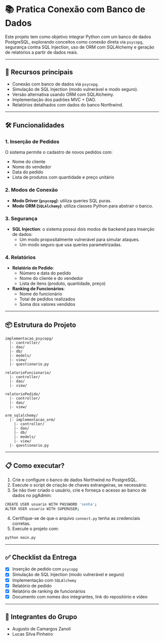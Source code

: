 # 📚 Pratica Conexão com Banco de Dados

Este projeto tem como objetivo integrar Python com um banco de dados PostgreSQL, explorando conceitos como conexão direta via `psycopg`, segurança contra SQL Injection, uso de ORM com SQLAlchemy e geração de relatórios a partir de dados reais.

---

## 🚀 **Recursos principais**
- Conexão com banco de dados via `psycopg`.
- Simulação de SQL Injection (modo vulnerável e modo seguro).
- Versão alternativa usando ORM com SQLAlchemy.
- Implementação dos padrões MVC + DAO.
- Relatórios detalhados com dados do banco Northwind.

---

## 🛠️ **Funcionalidades**

### 1. Inserção de Pedidos
O sistema permite o cadastro de novos pedidos com:
- Nome do cliente
- Nome do vendedor
- Data do pedido
- Lista de produtos com quantidade e preço unitário

### 2. Modos de Conexão
- **Modo Driver (`psycopg`)**: utiliza queries SQL puras.
- **Modo ORM (`SQLAlchemy`)**: utiliza classes Python para abstrair o banco.

### 3. Segurança
- **SQL Injection**: o sistema possui dois modos de backend para inserção de dados:
  - Um modo propositalmente vulnerável para simular ataques.
  - Um modo seguro que usa queries parametrizadas.

### 4. Relatórios
- **Relatório de Pedido**:
  - Número e data do pedido
  - Nome do cliente e do vendedor
  - Lista de itens (produto, quantidade, preço)
- **Ranking de Funcionários**:
  - Nome do funcionário
  - Total de pedidos realizados
  - Soma dos valores vendidos

---

## 📦 **Estrutura do Projeto**

```
implementacao_psycopg/
  |- controller/
  |- dao/
  |- db/
  |- models/
  |- view/
  |- questionario.py

relatorioFuncionario/
  |- controller/
  |- dao/
  |- view/

relatorioPedido/
  |- controller/
  |- dao/
  |- view/

orm_sqlalchemy/
  |- implementacao_orm/
    |- controller/
    |- dao/
    |- db/
    |- models/
    |- view/
  |- questionario.py
```

---

## 📋 **Como executar?**

1. Crie e configure o banco de dados Northwind no PostgreSQL.
2. Execute o script de criação de chaves estrangeiras, se necessário.
3. Se não tiver criado o usuário, crie e forneça o acesso ao banco de dados no pgAdmin:

```bash
CREATE USER usuario WITH PASSWORD 'senha';
ALTER USER usuario WITH SUPERUSER;
```

4. Certifique-se de que o arquivo `connect.py` tenha as credenciais corretas.
5. Execute o projeto com:

```bash
python main.py
```


---

## ✅ **Checklist da Entrega**

- [x] Inserção de pedido com `psycopg`
- [x] Simulação de SQL Injection (modo vulnerável e seguro)
- [x] Implementação com `SQLAlchemy`
- [x] Relatório de pedido
- [x] Relatório de ranking de funcionários
- [x] Documento com nomes dos integrantes, link do repositório e vídeo

---

## 👥 **Integrantes do Grupo**
- Augusto de Camargos Zanoli
- Lucas Silva Pinheiro

